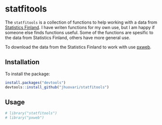 <!-- README.md is generated from README.Rmd. Please edit that file -->
statfitools
===========

The `statfitools` is a collection of functions to help working with a data from [Statistics Finland](http://tilastokeskus.fi). I have writen functions for my own use, but I am happy if someone else finds functions useful. Some of the functions are spesific to the data from Statistics Finland, others have more general use.

To download the data from the Statistics Finland to work with use [pxweb](https://github.com/rOpenGov/pxweb).

Installation
------------

To install the package:

``` r
install.packages("devtools")
devtools::install_github("jhuovari/statfitools")
```

Usage
-----

``` r
# library("statfitools")
# library("pxweb")
```

